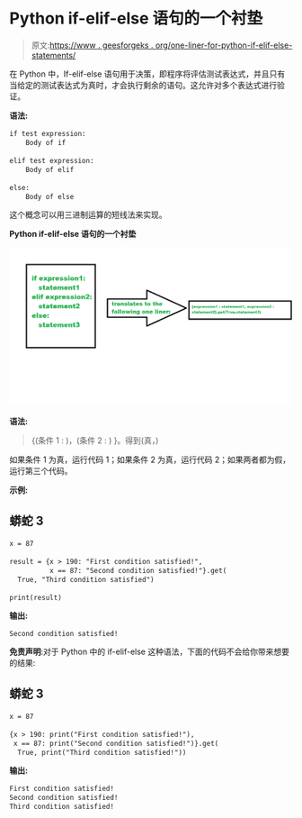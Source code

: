 # Python if-elif-else 语句的一个衬垫

> 原文:[https://www . geesforgeks . org/one-liner-for-python-if-elif-else-statements/](https://www.geeksforgeeks.org/one-liner-for-python-if-elif-else-statements/)

在 Python 中，If-elif-else 语句用于决策，即程序将评估测试表达式，并且只有当给定的测试表达式为真时，才会执行剩余的语句。这允许对多个表达式进行验证。

**语法:**

```
if test expression:
    Body of if

elif test expression:
    Body of elif

else: 
    Body of else
```

这个概念可以用三进制运算的短线法来实现。

**Python if-elif-else 语句的一个衬垫**

![](img/02debc82161fdeb61b614e893b5a466e.png)

**语法:**

> {(条件 1 : <code1>)，(条件 2 : <code2>) }。得到(真，<code3>)</code3></code2></code1>

如果条件 1 为真，运行代码 1；如果条件 2 为真，运行代码 2；如果两者都为假，运行第三个代码。

**示例:**

## 蟒蛇 3

```
x = 87

result = {x > 190: "First condition satisfied!", 
          x == 87: "Second condition satisfied!"}.get(
  True, "Third condition satisfied")

print(result)
```

**输出:**

```
Second condition satisfied!
```

**免责声明**:对于 Python 中的 if-elif-else 这种语法，下面的代码不会给你带来想要的结果:

## 蟒蛇 3

```
x = 87

{x > 190: print("First condition satisfied!"),
 x == 87: print("Second condition satisfied!")}.get(
  True, print("Third condition satisfied!"))
```

**输出:**

```
First condition satisfied!
Second condition satisfied!
Third condition satisfied!
```
